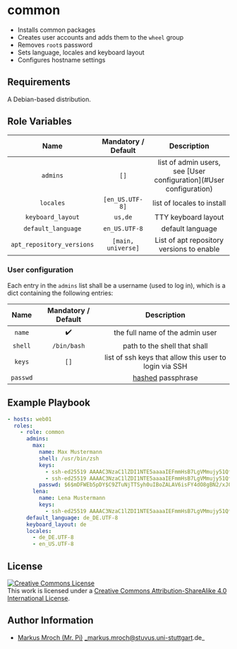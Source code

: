 # common

- Installs common packages
- Creates user accounts and adds them to the `wheel` group
- Removes `root`s password
- Sets language, locales and keyboard layout
- Configures hostname settings

## Requirements

A Debian-based distribution.

## Role Variables

| Name                      | Mandatory / Default | Description                                                        |
|:-------------------------:|:-------------------:|:------------------------------------------------------------------:|
| `admins`                  | `[]`                | list of admin users, see [User configuration](#User configuration) |
| `locales`                 | `[en_US.UTF-8]`       | list of locales to install                                         |
| `keyboard_layout`         | `us,de`             | TTY keyboard layout                                                |
| `default_language`        | `en_US.UTF-8`       | default language                                                   |
| `apt_repository_versions` | `[main, universe]`  | List of apt repository versions to enable                          |
### User configuration

Each entry in the `admins` list shall be a username (used to log in), which is a dict containing the following entries:

| Name               | Mandatory / Default  | Description                                                                                                           |
|:------------------:|:--------------------:|:---------------------------------------------------------------------------------------------------------------------:|
| `name`             | :heavy_check_mark:   | the full name of the admin user                                                                                       |
| `shell`            | `/bin/bash`          | path to the shell that shall                                                                                          |
| `keys`             | `[]`                 | list of ssh keys that allow this user to login via SSH                                                                |
| `passwd`           |                      | [hashed](http://docs.ansible.com/ansible/faq.html#how-do-i-generate-crypted-passwords-for-the-user-module) passphrase |

## Example Playbook

```yml
- hosts: web01
  roles:
    - role: common
      admins:
        max:
          name: Max Mustermann
          shell: /usr/bin/zsh
          keys:
            - ssh-ed25519 AAAAC3NzaC1lZDI1NTE5aaaaIEFmmHsB7LgVMmujy51QfoSS9hnN7GMEm+Mkcg1YVJnn max123
            - ssh-ed25519 AAAAC3NzaC1lZDI1NTE5aaaaIEFmmHsB7LgVMmujy51QfoSS9hnN7GMEm+Mkcg1YVJnn max321
          passwd: $6$mDFWEb5pDY$C9ZTuNjTTSyh0uIBoZALAV6isFY4dO8gBN2/xJ0yX2rejvr2wKp/wMmHwvoC.gD8NaeozxjhWvNHp3rJEJdJj1
        lena:
          name: Lena Mustermann
          keys:
            - ssh-ed25519 AAAAC3NzaC1lZDI1NTE5aaaaIEFmmHsB7LgVMmujy51QfoSS9hnN7GMEm+Mkcg1YVJnn max123
      default_language: de_DE.UTF-8
      keyboard_layout: de
      locales:
        - de_DE.UTF-8
        - en_US.UTF-8
```

## License

<a rel="license" href="http://creativecommons.org/licenses/by-sa/4.0/"><img alt="Creative Commons License" style="border-width:0" src="https://i.creativecommons.org/l/by-sa/4.0/80x15.png" /></a><br />This work is licensed under a <a rel="license" href="http://creativecommons.org/licenses/by-sa/4.0/">Creative Commons Attribution-ShareAlike 4.0 International License</a>.

## Author Information
* [Markus Mroch (Mr. Pi)](https://github.com/Mr-Pi) _markus.mroch@stuvus.uni-stuttgart.de_
